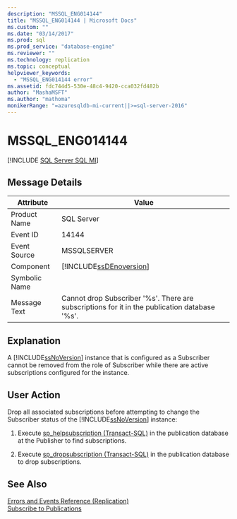 ```yaml
---
description: "MSSQL_ENG014144"
title: "MSSQL_ENG014144 | Microsoft Docs"
ms.custom: ""
ms.date: "03/14/2017"
ms.prod: sql
ms.prod_service: "database-engine"
ms.reviewer: ""
ms.technology: replication
ms.topic: conceptual
helpviewer_keywords: 
  - "MSSQL_ENG014144 error"
ms.assetid: fdc744d5-530e-48c4-9420-cca032fd482b
author: "MashaMSFT"
ms.author: "mathoma"
monikerRange: "=azuresqldb-mi-current||>=sql-server-2016"
---
```

# MSSQL_ENG014144
[!INCLUDE [SQL Server SQL MI](../../includes/applies-to-version/sql-asdbmi.md)]
    
## Message Details  
  
|Attribute|Value|  
|-|-|  
|Product Name|SQL Server|  
|Event ID|14144|  
|Event Source|MSSQLSERVER|  
|Component|[!INCLUDE[ssDEnoversion](../../includes/ssdenoversion-md.md)]|  
|Symbolic Name||  
|Message Text|Cannot drop Subscriber '%s'. There are subscriptions for it in the publication database '%s'.|  
  
## Explanation  
 A [!INCLUDE[ssNoVersion](../../includes/ssnoversion-md.md)] instance that is configured as a Subscriber cannot be removed from the role of Subscriber while there are active subscriptions configured for the instance.  
  
## User Action  
 Drop all associated subscriptions before attempting to change the Subscriber status of the [!INCLUDE[ssNoVersion](../../includes/ssnoversion-md.md)] instance:  
  
1.  Execute [sp_helpsubscription &#40;Transact-SQL&#41;](../../relational-databases/system-stored-procedures/sp-helpsubscription-transact-sql.md) in the publication database at the Publisher to find subscriptions.  
  
2.  Execute [sp_dropsubscription &#40;Transact-SQL&#41;](../../relational-databases/system-stored-procedures/sp-dropsubscription-transact-sql.md) in the publication database to drop subscriptions.  

## See Also  
 [Errors and Events Reference &#40;Replication&#41;](../../relational-databases/replication/errors-and-events-reference-replication.md)   
 [Subscribe to Publications](../../relational-databases/replication/subscribe-to-publications.md)  
  
  
